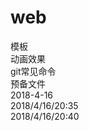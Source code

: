 # web
模板
<br/>
动画效果
<br/>
git常见命令
<br/>
预备文件
<br/>
2018-4-16
<br/>
2018/4/16/20:35
<br>
2018/4/16/20:40

